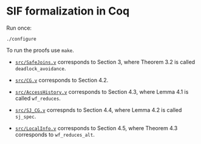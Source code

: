 # SIF formalization in Coq

Run once:

    ./configure

To run the proofs use `make`.

* [`src/SafeJoins.v`](src/SafeJoins.v) corresponds to Section 3, where
Theorem 3.2 is called `deadlock_avoidance`.

* [`src/CG.v`](src/CG.v) corresponds to Section 4.2.

* [`src/AccessHistory.v`](src/AccessHistory.v) corresponds to Section 4.3,
where Lemma 4.1 is called `wf_reduces`.

* [`src/SJ_CG.v`](src/SJ_CG.v) correspnds to Section 4.4, where Lemma 4.2
is called `sj_spec`.

* [`src/LocalInfo.v`](src/LocalInfo.v) corresponds to Section 4.5, where Theorem 4.3
corresponds to `wf_reduces_alt`.

